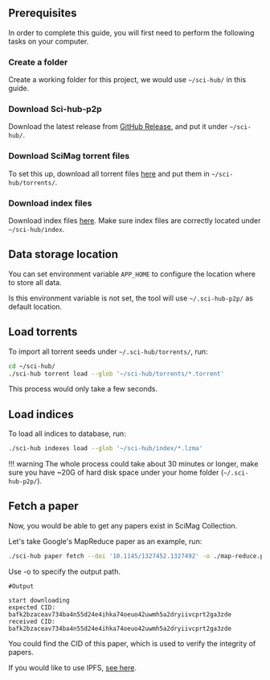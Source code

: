 ## Prerequisites

In order to complete this guide, you will first need to perform the following tasks on your computer.

### Create a folder

Create a working folder for this project, we would use `~/sci-hub/` in this guide.

### Download Sci-hub-p2p

Download the latest release from [GitHub Release](https://github.com/sci-hub-p2p/sci-hub-p2p/releases), and put it under `~/sci-hub/`.

### Download SciMag torrent files

To set this up, download all torrent files [here](https://libgen.rs/scimag/repository_torrent/) and put them in `~/sci-hub/torrents/`.

### Download index files

Download index files [here](https://github.com/sci-hub-p2p/artifacts/releases/tag/0). Make sure index files are correctly located under `~/sci-hub/index`.

## Data storage location

You can set environment variable `APP_HOME` to configure the location where to store all data.

Is this environment variable is not set, the tool will use `~/.sci-hub-p2p/` as default location.

## Load torrents

To import all torrent seeds under `~/.sci-hub/torrents/`, run:

```bash
cd ~/sci-hub/
./sci-hub torrent load --glob '~/sci-hub/torrents/*.torrent'
```

This process would only take a few seconds.

## Load indices

To load all indices to database, run:

```bash
./sci-hub indexes load --glob '~/sci-hub/index/*.lzma'
```

<!-- prettier-ignore -->
!!! warning
    The whole process could take about 30 minutes or longer, make sure you have ~20G of hard disk space under your home folder (`~/.sci-hub-p2p/`).

## Fetch a paper

Now, you would be able to get any papers exist in SciMag Collection.

Let's take Google's MapReduce paper as an example, run:

```bash
./sci-hub paper fetch --doi '10.1145/1327452.1327492' -o ./map-reduce.pdf
```

Use -o to specify the output path.

```text
#Output

start downloading
expected CID: bafk2bzaceav734ba4n55d24e4ihka74oeuo42uwmh5a2dryiivcprt2ga3zde
received CID: bafk2bzaceav734ba4n55d24e4ihka74oeuo42uwmh5a2dryiivcprt2ga3zde
```

You could find the CID of this paper, which is used to verify the integrity of papers.

If you would like to use IPFS, [see here](./ipfs.md).
